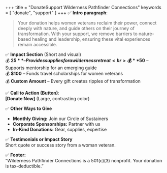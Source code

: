 +++
title = "DonateSupport Wilderness Pathfinder Connections"
keywords = [ "donate", "support" ]
+++
✅ **Intro paragraph**:

> Your donation helps women veterans reclaim their power, connect deeply with nature, and guide others on their journey of transformation. With your support, we remove barriers to nature-based healing and leadership, ensuring these vital experiences remain accessible.

✅ **Impact Section** (Short and visual)<br>💰 **$25** – Provides supplies for a wilderness retreat<br>💰 **$50** – Supports mentorship for an emerging guide<br>💰 **$100** – Funds travel scholarships for women veterans<br>💰 **Custom Amount** – Every gift creates ripples of transformation

✅ **Call to Action (Button)**:<br>**\[Donate Now\]** (Large, contrasting color)

✅ **Other Ways to Give**

* **Monthly Giving:** Join our Circle of Sustainers
* **Corporate Sponsorships:** Partner with us
* **In-Kind Donations:** Gear, supplies, expertise

✅ **Testimonials or Impact Story**<br>Short quote or success story from a woman veteran.

✅ **Footer:**<br>“Wilderness Pathfinder Connections is a 501(c)(3) nonprofit. Your donation is tax-deductible.”